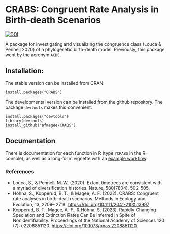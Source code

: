 # CRABS: Congruent Rate Analysis in Birth-death Scenarios

[![DOI](https://zenodo.org/badge/DOI/10.5281/zenodo.7079514.svg)](https://doi.org/10.5281/zenodo.7079514)

A package for investigating and visualizing the congruence class (Louca & Pennell 2020) of a phylogenetic birth-death model. Previously, this package went by the acronym `ACDC`.

## Installation:

The stable version can be installed from CRAN:

    install.packages("CRABS")

The developmental version can be installed from the github repository. The package `devtools` makes this convenient:

    install.packages("devtools")
    library(devtools)
    install_github("afmagee/CRABS")

## Documentation

There is documentation for each function in R (type `?CRABS` in the R-console), as well as a long-form vignette with an [example workflow](https://afmagee.github.io/CRABS/).

### References
* Louca, S., & Pennell, M. W. (2020). Extant timetrees are consistent with a myriad of diversification histories. Nature, 580(7804), 502-505.
* Höhna, S., Kopperud, B. T., & Magee, A. F. (2022). CRABS: Congruent rate analyses in birth–death scenarios. Methods in Ecology and Evolution, 13, 2709– 2718. https://doi.org/10.1111/2041-210X.13997
* Kopperud, B. T., Magee, A. F., & Höhna, S. (2023). Rapidly Changing Speciation and Extinction Rates Can Be Inferred in Spite of Nonidentifiability. Proceedings of the National Academy of Sciences 120 (7): e2208851120. https://doi.org/10.1073/pnas.2208851120.
